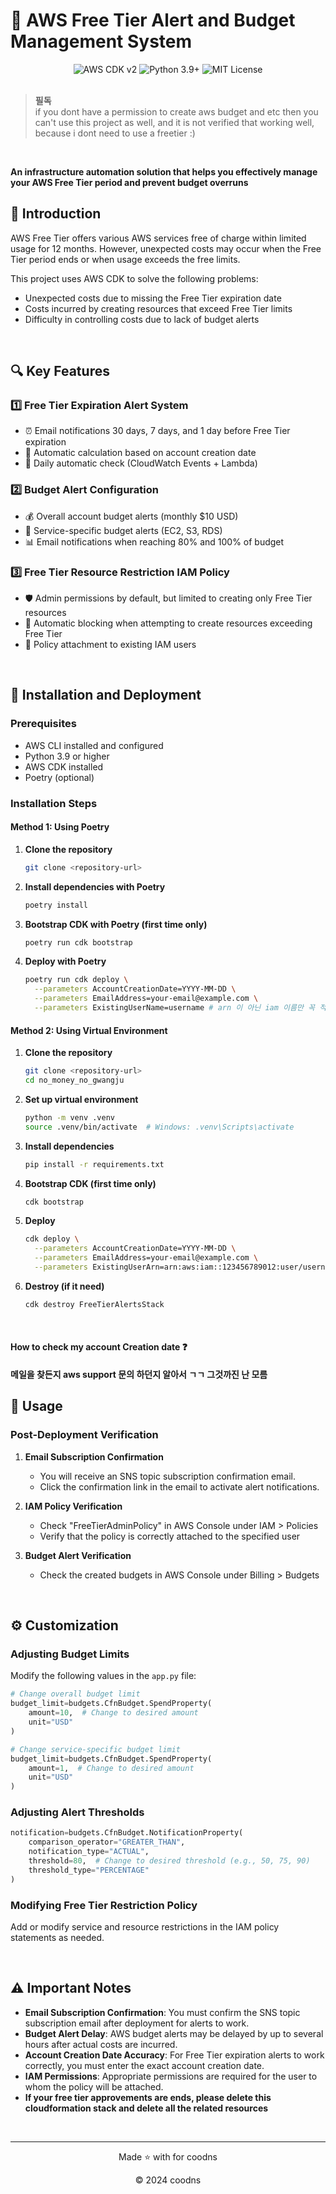 # 🚨 AWS Free Tier Alert and Budget Management System

<div align="center">
  <img src="https://img.shields.io/badge/AWS_CDK-v2-orange" alt="AWS CDK v2"/>
  <img src="https://img.shields.io/badge/Python-3.9+-blue" alt="Python 3.9+"/>
  <img src="https://img.shields.io/badge/License-MIT-green" alt="MIT License"/>
</div>

<br>

> **필독** </br>
> if you dont have a permission to create aws budget and etc then you can't use this project as well, and it is not verified that working well, because i dont need to use a freetier :)

<br>

**An infrastructure automation solution that helps you effectively manage your AWS Free Tier period and prevent budget overruns**

## 🌟 Introduction

AWS Free Tier offers various AWS services free of charge within limited usage for 12 months. However, unexpected costs may occur when the Free Tier period ends or when usage exceeds the free limits.

This project uses AWS CDK to solve the following problems:

- Unexpected costs due to missing the Free Tier expiration date
- Costs incurred by creating resources that exceed Free Tier limits
- Difficulty in controlling costs due to lack of budget alerts

<br>

## 🔍 Key Features

### 1️⃣ Free Tier Expiration Alert System
- ⏰ Email notifications 30 days, 7 days, and 1 day before Free Tier expiration
- 📅 Automatic calculation based on account creation date
- 🔄 Daily automatic check (CloudWatch Events + Lambda)

### 2️⃣ Budget Alert Configuration
- 💰 Overall account budget alerts (monthly $10 USD)
- 🧩 Service-specific budget alerts (EC2, S3, RDS)
- 📊 Email notifications when reaching 80% and 100% of budget

### 3️⃣ Free Tier Resource Restriction IAM Policy
- 🛡️ Admin permissions by default, but limited to creating only Free Tier resources
- 🚫 Automatic blocking when attempting to create resources exceeding Free Tier
- 🔗 Policy attachment to existing IAM users

<br>

## 🚀 Installation and Deployment

### Prerequisites
- AWS CLI installed and configured
- Python 3.9 or higher
- AWS CDK installed
- Poetry (optional)

### Installation Steps

#### Method 1: Using Poetry

1. **Clone the repository**
   ```bash
   git clone <repository-url>
   ```

2. **Install dependencies with Poetry**
   ```bash
   poetry install
   ```

3. **Bootstrap CDK with Poetry (first time only)**
   ```bash
   poetry run cdk bootstrap
   ```

4. **Deploy with Poetry**
   ```bash
   poetry run cdk deploy \
     --parameters AccountCreationDate=YYYY-MM-DD \
     --parameters EmailAddress=your-email@example.com \
     --parameters ExistingUserName=username # arn 이 아닌 iam 이름만 꼭 적을것
   ```

#### Method 2: Using Virtual Environment

1. **Clone the repository**
   ```bash
   git clone <repository-url>
   cd no_money_no_gwangju
   ```

2. **Set up virtual environment**
   ```bash
   python -m venv .venv
   source .venv/bin/activate  # Windows: .venv\Scripts\activate
   ```

3. **Install dependencies**
   ```bash
   pip install -r requirements.txt
   ```

4. **Bootstrap CDK (first time only)**
   ```bash
   cdk bootstrap
   ```

5. **Deploy**
   ```bash
   cdk deploy \
     --parameters AccountCreationDate=YYYY-MM-DD \
     --parameters EmailAddress=your-email@example.com \
     --parameters ExistingUserArn=arn:aws:iam::123456789012:user/username
   ```

6. **Destroy (if it need)**
   ```bash
   cdk destroy FreeTierAlertsStack
   ```
<br>

#### How to check my account Creation date ❓

**메일을 찾든지 aws support 문의 하던지 알아서 ㄱㄱ 그것까진 난 모름**


## 📝 Usage

### Post-Deployment Verification

1. **Email Subscription Confirmation**
   - You will receive an SNS topic subscription confirmation email.
   - Click the confirmation link in the email to activate alert notifications.

2. **IAM Policy Verification**
   - Check "FreeTierAdminPolicy" in AWS Console under IAM > Policies
   - Verify that the policy is correctly attached to the specified user

3. **Budget Alert Verification**
   - Check the created budgets in AWS Console under Billing > Budgets

<br>

## ⚙️ Customization

### Adjusting Budget Limits
Modify the following values in the `app.py` file:
```python
# Change overall budget limit
budget_limit=budgets.CfnBudget.SpendProperty(
    amount=10,  # Change to desired amount
    unit="USD"
)

# Change service-specific budget limit
budget_limit=budgets.CfnBudget.SpendProperty(
    amount=1,  # Change to desired amount
    unit="USD"
)
```

### Adjusting Alert Thresholds
```python
notification=budgets.CfnBudget.NotificationProperty(
    comparison_operator="GREATER_THAN",
    notification_type="ACTUAL",
    threshold=80,  # Change to desired threshold (e.g., 50, 75, 90)
    threshold_type="PERCENTAGE"
)
```

### Modifying Free Tier Restriction Policy
Add or modify service and resource restrictions in the IAM policy statements as needed.

<br>

## ⚠️ Important Notes

- **Email Subscription Confirmation**: You must confirm the SNS topic subscription email after deployment for alerts to work.
- **Budget Alert Delay**: AWS budget alerts may be delayed by up to several hours after actual costs are incurred.
- **Account Creation Date Accuracy**: For Free Tier expiration alerts to work correctly, you must enter the exact account creation date.
- **IAM Permissions**: Appropriate permissions are required for the user to whom the policy will be attached.
- **If your free tier approvements are ends, please delete this cloudformation stack and delete all the related resources**
<br>

---

<div align="center">
  <p>Made ⭐ with for coodns</p>
  <p>© 2024 coodns</p>
</div>
